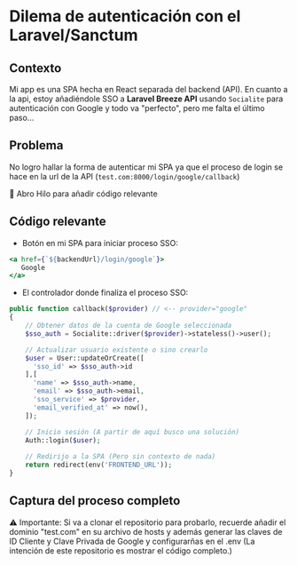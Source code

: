 # Dilema de autenticación con el Laravel/Sanctum

## Contexto

Mi app es una SPA hecha en React separada del backend (API). En cuanto a la api, estoy añadiéndole SSO a **Laravel Breeze API** usando `Socialite` para autenticación con Google y todo va "perfecto", pero me falta el último paso...

## Problema

No logro hallar la forma de autenticar mi SPA ya que el proceso de login se hace en la url de la API (`test.com:8000/login/google/callback`)

:thread: Abro Hilo para añadir código relevante

## Código relevante

- Botón en mi SPA para iniciar proceso SSO:

```jsx
<a href={`${backendUrl}/login/google`}>
   Google
</a>
```

- El controlador donde finaliza el proceso SSO:

```php
public function callback($provider) // <-- provider="google"
{
    // Obtener datos de la cuenta de Google seleccionada
    $sso_auth = Socialite::driver($provider)->stateless()->user();

    // Actualizar usuario existente o sino crearlo
    $user = User::updateOrCreate([
      'sso_id' => $sso_auth->id
    ],[
      'name' => $sso_auth->name,
      'email' => $sso_auth->email,
      'sso_service' => $provider,
      'email_verified_at' => now(),
    ]);

    // Inicio sesión (A partir de aquí busco una solución)
    Auth::login($user);
  
    // Redirijo a la SPA (Pero sin contexto de nada)    
    return redirect(env('FRONTEND_URL'));
}
```

## Captura del proceso completo

⚠ Importante: Si va a clonar el repositorio para probarlo, recuerde añadir el dominio "test.com" en su archivo de hosts y además generar las claves de ID Cliente y Clave Privada de Google y configurarñas en el .env (La intención de este repositorio es mostrar el código completo.)
